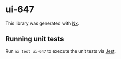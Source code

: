 # ui-647

This library was generated with [Nx](https://nx.dev).

## Running unit tests

Run `nx test ui-647` to execute the unit tests via [Jest](https://jestjs.io).
